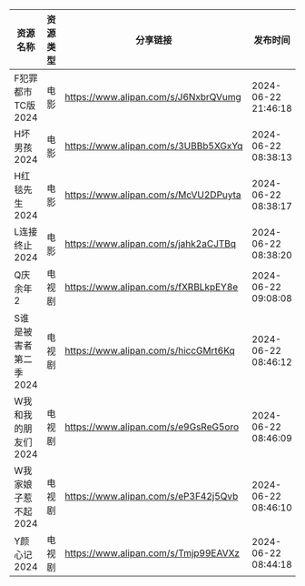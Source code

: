 | 资源名称          | 资源类型 | 分享链接                                 | 发布时间                |
| ------------- | ---- | ------------------------------------ | ------------------- |
| F犯罪都市TC版2024  | 电影   | https://www.alipan.com/s/J6NxbrQVumg | 2024-06-22 21:46:18 |
| H坏男孩2024      | 电影   | https://www.alipan.com/s/3UBBb5XGxYq | 2024-06-22 08:38:13 |
| H红毯先生2024     | 电影   | https://www.alipan.com/s/McVU2DPuyta | 2024-06-22 08:38:17 |
| L连接终止2024     | 电影   | https://www.alipan.com/s/jahk2aCJTBq | 2024-06-22 08:38:20 |
| Q庆余年2         | 电视剧  | https://www.alipan.com/s/fXRBLkpEY8e | 2024-06-22 09:08:08 |
| S谁是被害者第二季2024 | 电视剧  | https://www.alipan.com/s/hiccGMrt6Kq | 2024-06-22 08:46:12 |
| W我和我的朋友们2024  | 电视剧  | https://www.alipan.com/s/e9GsReG5oro | 2024-06-22 08:46:09 |
| W我家娘子惹不起2024  | 电视剧  | https://www.alipan.com/s/eP3F42j5Qvb | 2024-06-22 08:46:10 |
| Y颜心记2024      | 电视剧  | https://www.alipan.com/s/Tmjp99EAVXz | 2024-06-22 08:44:18 |
